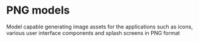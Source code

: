 # PNG models

Model capable generating image assets for the applications such as icons, various user interface components and splash screens in PNG format
